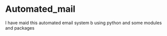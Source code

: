 # Automated_mail
I have maid this automated email system b using python and some modules and packages
